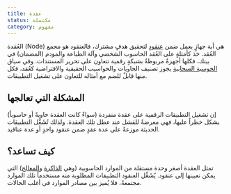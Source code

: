 ```yaml
---
title: عقدة
status: مكتملة
category: مفهوم
---
```

العُقدة (Node) هي أية جهازٍ يعمل ضمن [عنقودٍ](/cluster/) لتحقيق هدفٍ مشترك،
فالعنقود هو مجمع العُقد.
خذ كأمثلةٍ على العُقد الحاسوب الشخصي وآلة الطباعة والمودم (المضمان) في بيتك،
فكلها أجهزةٌ مربوطةٌ بشبكةٍ رقمية تتعاون على تحرير المستندات.
وفي سياق [الحوسبة السحابية](/cloud-native-tech/) يجوز تصنيف الحاويات والحواسيب الحقيقية والافتراضية كعُقد،
فكل منها قابلٌ للضم مع أمثاله للتعاون على تشغيل التطبيقات.

## المشكلة التي تعالجها
إن تشغيل التطبيقات الرقمية على عقدة منفردة (سواءً كانت العقدة حاويةً أو حاسوباً) يشكل خطراً عليها،
فهي معرضةٌ للفشل عند عطل تلك العقدة.
ولذلك تُشَغَّل التطبيقات الحديثة موزعةً على عدة عقدٍ ضمن عنقود واحدٍ أو عدة عناقيد.

## كيف تساعد؟
تمثل العقدة أصغر وحدة مستقلة من الموارد الحاسوبية
(وهي [الذاكرة](https://ar.wikipedia.org/wiki/ذاكرة_حاسوب) و[المعالج](https://ar.wikipedia.org/wiki/معالج_(حوسبة)))
التي يمكن تعيينها إلى عنقود.
يُشَغِّل العنقود التطبيقات المطلوبة منه مستخدماً تلك الموارد مجتمعةً،
فلا يُميز بين مصادر الموارد في أغلب الحالات.

